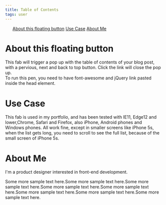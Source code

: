 ```yaml
---
title: Table of Contents
tags: user
---
```


<link rel="stylesheet" href="/assets/css/tablecon.css">
<script src="/assets/js/tablecont.js"/></script>
<script src="https://ajax.googleapis.com/ajax/libs/jquery/3.3.1/jquery.min.js"></script>

<div id="content" class="show">
<ul>
<a href="#1">About this floating button</a>
<a href="#2">Use Case</a>
<a href="#3">About Me</a>
</ul></div>
<div><a id="float"><div><i id="toggle" class="fas fa-list-ul my-float"></i></div></a></div>

<div id="wrapper">
<h1 id="1">About this floating button</h1>
<p>This fab will trigger a pop up with the table of contents of your blog post, with a pervious, next and back to top button. Click the link will close the pop up.<br>To run this pen, you need to have font-awesome and jQuery link pasted inside the head element.<p>
<h1 id="2">Use Case</h1>
<p>This fab is used in my portfolio, and has been tested with IE11, Edge12 and lower,Chrome, Safari and Firefox, also iPhone, Android phones and Windows phones. All work fine, except in smaller screens like iPhone 5s, when the list gets long, you need to scroll to see the full list, because of the small screen of iPhone 5s.<p>
<h1 id="3">About Me</h1>
<p>I'm a product designer interested in front-end development.</p>
<p>Some more sample text here.Some more sample text here.Some more sample text here.Some more sample text here.Some more sample text here.Some more sample text here.Some more sample text here.Some more sample text here.</p>
</div>
